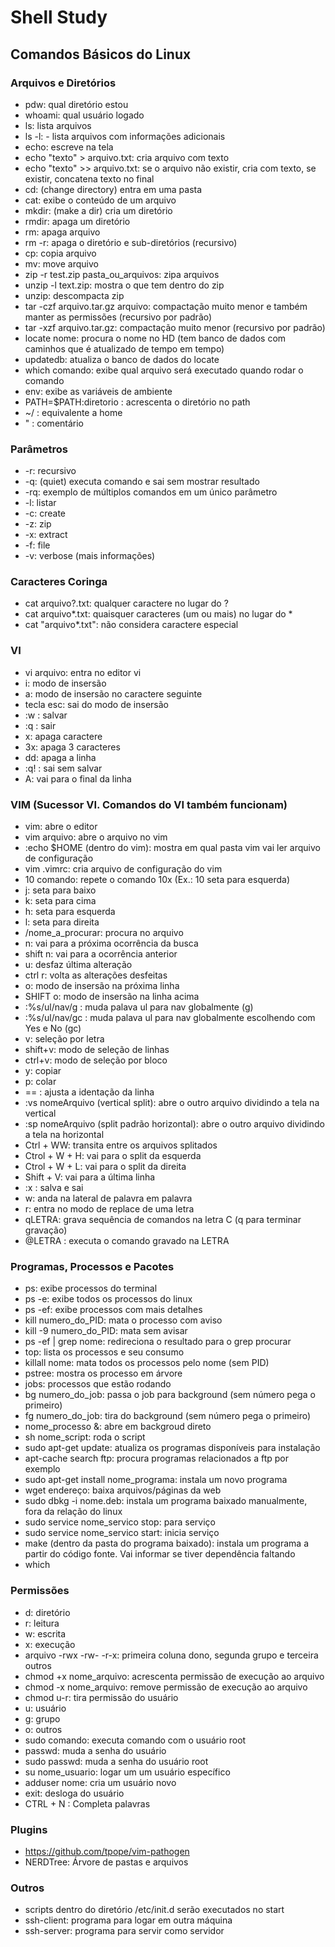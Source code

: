 # Shell Study

## Comandos Básicos do Linux

### Arquivos e Diretórios

- pdw: qual diretório estou
- whoami: qual usuário logado
- ls: lista arquivos
- ls -l: - lista arquivos com informações adicionais
- echo: escreve na tela
- echo "texto" > arquivo.txt: cria arquivo com texto
- echo "texto" >> arquivo.txt: se o arquivo não existir, cria com texto, se existir, concatena texto no final
- cd: (change directory) entra em uma pasta
- cat: exibe o conteúdo de um arquivo
- mkdir: (make a dir) cria um diretório
- rmdir: apaga um diretório
- rm: apaga arquivo
- rm -r: apaga o diretório e sub-diretórios (recursivo)
- cp: copia arquivo
- mv: move arquivo
- zip -r test.zip pasta_ou_arquivos: zipa arquivos
- unzip -l text.zip: mostra o que tem dentro do zip
- unzip: descompacta zip
- tar -czf arquivo.tar.gz arquivo: compactação muito menor e também manter as permissões (recursivo por padrão)
- tar -xzf arquivo.tar.gz: compactação muito menor (recursivo por padrão)
- locate nome: procura o nome no HD (tem banco de dados com caminhos que é atualizado de tempo em tempo)
- updatedb: atualiza o banco de dados do locate
- which comando: exibe qual arquivo será executado quando rodar o comando
- env: exibe as variáveis de ambiente
- PATH=$PATH:diretorio : acrescenta o diretório no path
- ~/ : equivalente a home
- " : comentário

### Parâmetros

- -r: recursivo
- -q: (quiet) executa comando e sai sem mostrar resultado
- -rq: exemplo de múltiplos comandos em um único parâmetro
- -l: listar
- -c: create
- -z: zip
- -x: extract
- -f: file
- -v: verbose (mais informações)

### Caracteres Coringa

- cat arquivo?.txt: qualquer caractere no lugar do ?
- cat arquivo*.txt: quaisquer caracteres (um ou mais) no lugar do *
- cat "arquivo*.txt": não considera caractere especial

### VI

- vi arquivo: entra no editor vi
- i: modo de insersão
- a: modo de insersão no caractere seguinte
- tecla esc: sai do modo de insersão
- :w : salvar
- :q : sair
- x: apaga caractere
- 3x: apaga 3 caracteres
- dd: apaga a linha
- :q! : sai sem salvar
- A: vai para o final da linha

### VIM (Sucessor VI. Comandos do VI também funcionam)

- vim: abre o editor
- vim arquivo: abre o arquivo no vim
- :echo $HOME (dentro do vim): mostra em qual pasta vim vai ler arquivo de configuração
- vim .vimrc: cria arquivo de configuração do vim
- 10 comando: repete o comando 10x (Ex.: 10 seta para esquerda)
- j: seta para baixo
- k: seta para cima
- h: seta para esquerda
- l: seta para direita
- /nome_a_procurar: procura no arquivo
- n: vai para a próxima ocorrência da busca
- shift n: vai para a ocorrência anterior
- u: desfaz última alteração
- ctrl r: volta as alterações desfeitas
- o: modo de insersão na próxima linha
- SHIFT o: modo de insersão na linha acima
- :%s/ul/nav/g : muda palava ul para nav globalmente (g)
- :%s/ul/nav/gc : muda palava ul para nav globalmente escolhendo com Yes e No (gc)
- v: seleção por letra
- shift+v: modo de seleção de linhas
- ctrl+v: modo de seleção por bloco
- y: copiar
- p: colar
- == :  ajusta a identação da linha
- :vs nomeArquivo (vertical split): abre o outro arquivo dividindo a tela na vertical
- :sp nomeArquivo (split padrão horizontal): abre o outro arquivo dividindo a tela na horizontal
- Ctrl + WW: transita entre os arquivos splitados
- Ctrol + W + H: vai para o split da esquerda 
- Ctrol + W + L: vai para o split da direita
- Shift + V: vai para a última linha
- :x : salva e sai
- w: anda na lateral de palavra em palavra
- r: entra no modo de replace de uma letra
- qLETRA: grava sequência de comandos na letra C (q para terminar gravação)
- @LETRA : executa o comando gravado na LETRA

### Programas, Processos e Pacotes

- ps: exibe processos do terminal
- ps -e: exibe todos os processos do linux
- ps -ef: exibe processos com mais detalhes
- kill numero_do_PID: mata o processo com aviso
- kill -9 numero_do_PID: mata sem avisar
- ps -ef | grep nome: redireciona o resultado para o grep procurar
- top: lista os processos e seu consumo
- killall nome: mata todos os processos pelo nome (sem PID)
- pstree: mostra os processo em árvore
- jobs: processos que estão rodando
- bg numero_do_job: passa o job para background (sem número pega o primeiro)
- fg numero_do_job: tira do background (sem número pega o primeiro)
- nome_processo &: abre em backgroud direto
- sh nome_script: roda o script
- sudo apt-get update: atualiza os programas disponíveis para instalação
- apt-cache search ftp: procura programas relacionados a ftp por exemplo
- sudo apt-get install nome_programa: instala um novo programa
- wget endereço: baixa arquivos/páginas da web
- sudo dbkg -i nome.deb: instala um programa baixado manualmente, fora da relação do linux
- sudo service nome_servico stop: para serviço
- sudo service nome_servico start: inicia serviço
- make (dentro da pasta do programa baixado): instala um programa a partir do código fonte. Vai informar se tiver dependência faltando
- which 

### Permissões

- d: diretório
- r: leitura
- w: escrita
- x: execução
- arquivo -rwx -rw- -r-x: primeira coluna dono, segunda grupo e terceira outros
- chmod +x nome_arquivo: acrescenta permissão de execução ao arquivo
- chmod -x nome_arquivo: remove permissão de execução ao arquivo
- chmod u-r: tira permissão do usuário
- u: usuário
- g: grupo
- o: outros 
- sudo comando: executa comando com o usuário root
- passwd: muda a senha do usuário
- sudo passwd: muda a senha do usuário root
- su nome_usuario: logar um um usuário específico
- adduser nome: cria um usuário novo
- exit: desloga do usuário
- CTRL + N : Completa palavras

### Plugins

- https://github.com/tpope/vim-pathogen
- NERDTree: Árvore de pastas e arquivos

### Outros

- scripts dentro do diretório /etc/init.d serão executados no start
- ssh-client: programa para logar em outra máquina
- ssh-server: programa para servir como servidor